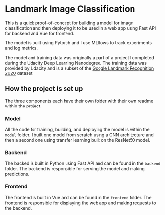 # Landmark Image Classification

This is a quick proof-of-concept for building a model for image classification and then deploying it to be used in a web app using Fast API for backend and Vue for frontend.

The model is built using Pytorch and I use MLflows to track experiments and log metrics.

The model and training data was originally a part of a project I completed during the Udacity Deep Learning Nanodegree. The training data was provided by Udacity and is a subset of the [Google Landmark Recognition 2020](https://www.kaggle.com/c/landmark-recognition-2020) dataset.

## How the project is set up

The three components each have their own folder with their own readme within the project.

### Model

All the code for training, building, and deploying the model is within the `model` folder. I built one model from scratch using a CNN architecture and then a second one using transfer learning built on the ResNet50 model.

### Backend

The backed is built in Python using Fast API and can be found in the `backend` folder. The backend is responsible for serving the model and making predictions.

### Frontend

The frontend is built in Vue and can be found in the `frontend` folder. The frontend is responsible for displaying the web app and making requests to the backend.
